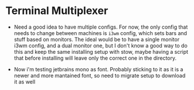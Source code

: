 # Terminal Multiplexer

- Need a good idea to have multiple configs. For now, the only config that needs to change between machines is `i3wm` config, which sets bars and stuff based on monitors. The ideal would be to have a single monitor i3wm config, and a dual monitor one, but I don't know a good way to do this and keep the same installing setup with stow, maybe having a script that before installing will leave only the correct one in the directory.

- Now i'm testing jetbrains mono as font. Probably sticking to it as it is a newer and more mantained font, so need to migrate setup to download it as well
